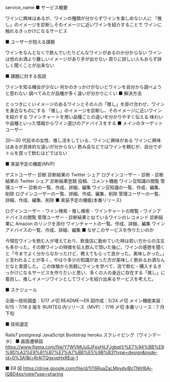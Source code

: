 service_name
■ サービス概要

ワインに興味はあるが、ワインの種類が分からずワインを楽しめない人に 「推し」のイメージを診断しそのイメージに近いワインを紹介することで ワインに触れるきっかけになるサービス

■ ユーザーが抱える課題

ワインをなんとなくで飲んでいたりどんなワインがあるのか分からない ワインは他のお酒より難しいイメージがあり手が出せない 周りに詳しい人もおらず詳しく聞くことが出来ない

■ 課題に対する仮説

ワインを知る機会が少ない
何かのきっかけがないとワインを自分から調べようと思わない
調べてみたが品種が多く違いが分かりにくい
■ 解決方法

とっつきにくいイメージのあるワインとその人の「推し」を掛け合わせ、ワインを身近なものにする
「推し」のイメージを診断し、そのイメージに近いワインを紹介する
ワインチャートを用い品種ごとの違いを分かりやすく伝える
味わいや品種といった情報からワイン選びのアドバイスをする
■ メインのターゲットユーザー

20〜30 代前半の女性、推し活をしている、ワインに興味がある ワインに興味はあるが具体的な違いが分からない 飲み会などではワインを頼むが、自分でボトルを買って飲むほどではない

■ 実装予定の機能(MVP)

ゲストユーザー
診断
診断結果の Twitter シェア
ログインユーザー - 診断 - 診断結果の Twitter シェア
診断結果登録
投稿、コメント機能
ワイン豆知識の閲覧
管理ユーザー
診断の一覧、作成、詳細、編集
ワイン豆知識の一覧、作成、編集、削除
ログインユーザーの一覧、詳細、作成、編集、削除
管理ユーザーの一覧、詳細、作成、編集、削除
■ 実装予定の機能(本番リリース)

ログインユーザー - ワイン検索 - 推し検索 - ワインチャートの閲覧 - ワインアドバイスの閲覧
管理ユーザー - 診断結果と似ているワインのレコメンド
診断結果に Amazon のリンクを添付
ワインチャートの一覧、作成、詳細、編集
ワインアドバイスの一覧、作成、詳細、編集
■ なぜこのサービスを作りたいのか

今現在ワインを飲む人が増えており、飲食店に勤めていた時は若い方からの注文も多かった。その際ワインの特徴を伝え飲んで頂いた後に、ワインの感想を聞くと「今までよく分からなかったけど、教えてもらって良かった。美味しかった。」と言われることが多く、やはり多少の知識があった方が美味しく飲めるお酒なんだなと実感した。 この体験から気軽にワインを学べて、店で飲む・購入するきっかけになるサービスを作りたいと思い、多くの人の身近に存在する「推し」に着目し、推しイメージワインとしてワインを紹介出来るサービスを考えた。

■ スケジュール

企画〜技術調査：5/17 〆切 README〜ER 図作成：5/24 〆切 メイン機能実装：6/15 - 7/16 β 版を RUNTEQ 内リリース（MVP）：7/16 〆切 本番リリース：7 月下旬

■ 技術選定

Rails7
postgresql
JavaScript
Bootstrap
heroku
スクレイピング（ワインデータ）
■ 画面遷移図 https://www.figma.com/file/Y7WVMUuSJFesHjLFJgbqt1/%E7%94%BB%E9%9D%A2%E9%81%B7%E7%A7%BB%E5%9B%B3?type=design&node-id=0%3A1&t=RrAITQgxvpHxREqj-1

■ ER 図 https://drive.google.com/file/d/1lT6RuaZaLMpydylBcTNh16Ai-lQ8D4sx/view?usp=sharing
